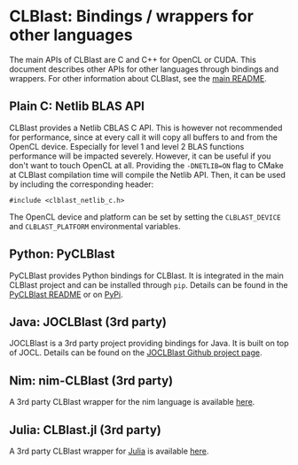 CLBlast: Bindings / wrappers for other languages
================

The main APIs of CLBlast are C and C++ for OpenCL or CUDA. This document describes other APIs for other languages through bindings and wrappers. For other information about CLBlast, see the [main README](../README.md).


Plain C: Netlib BLAS API
-------------

CLBlast provides a Netlib CBLAS C API. This is however not recommended for performance, since at every call it will copy all buffers to and from the OpenCL device. Especially for level 1 and level 2 BLAS functions performance will be impacted severely. However, it can be useful if you don't want to touch OpenCL at all. Providing the `-DNETLIB=ON` flag to CMake at CLBlast compilation time will compile the Netlib API. Then, it can be used by including the corresponding header:

    #include <clblast_netlib_c.h>

The OpenCL device and platform can be set by setting the `CLBLAST_DEVICE` and `CLBLAST_PLATFORM` environmental variables. 


Python: PyCLBlast
-------------

PyCLBlast provides Python bindings for CLBlast. It is integrated in the main CLBlast project and can be installed through `pip`. Details can be found in the [PyCLBlast README](https://github.com/CNugteren/CLBlast/tree/master/src/pyclblast) or on [PyPi](https://pypi.python.org/pypi/pyclblast).


Java: JOCLBlast (3rd party)
-------------

JOCLBlast is a 3rd party project providing bindings for Java. It is built on top of JOCL. Details can be found on the [JOCLBlast Github project page](https://github.com/gpu/JOCLBlast).


Nim: nim-CLBlast (3rd party)
-------------

A 3rd party CLBlast wrapper for the nim language is available [here](https://github.com/numforge/nim-clblast).


Julia: CLBlast.jl (3rd party)
-------------

A 3rd party CLBlast wrapper for [Julia](https://julialang.org/) is available [here](https://github.com/JuliaGPU/CLBlast.jl).
